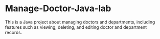 # Manage-Doctor-Java-lab
This is a Java project about managing doctors and departments, including features such as viewing, deleting, and editing doctor and department records.

